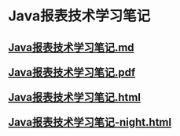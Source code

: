 # Java报表技术学习笔记

<h2>

[Java报表技术学习笔记.md](Java报表技术学习笔记.md)

[Java报表技术学习笔记.pdf](Java报表技术学习笔记.pdf)

[Java报表技术学习笔记.html](Java报表技术学习笔记.html)

[Java报表技术学习笔记-night.html](Java报表技术学习笔记-night.html)

</h2>
